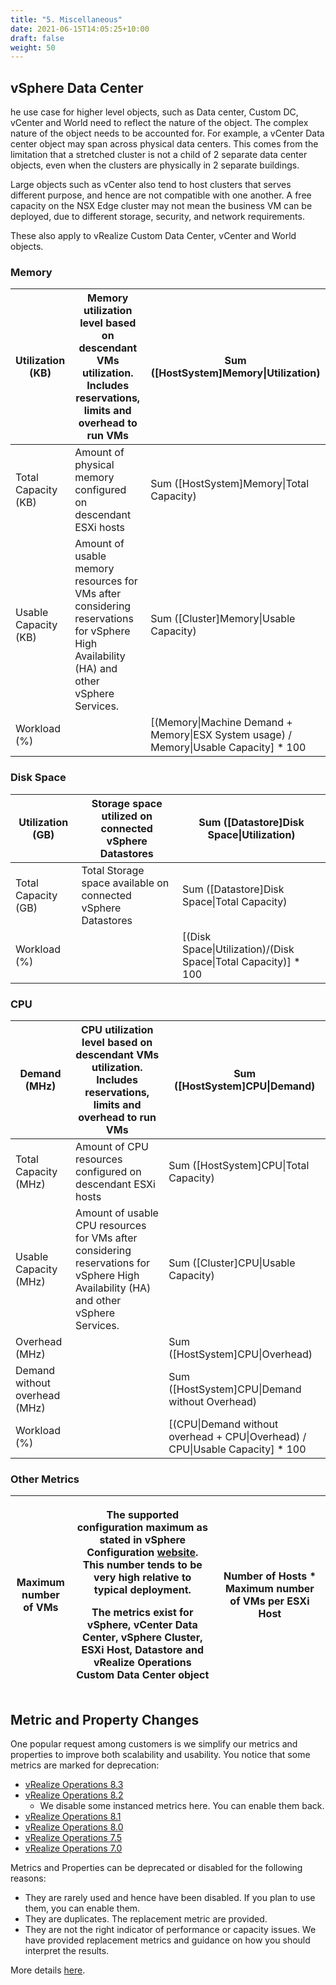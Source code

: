 ```yaml
---
title: "5. Miscellaneous"
date: 2021-06-15T14:05:25+10:00
draft: false
weight: 50
---
```


## vSphere Data Center

he use case for higher level objects, such as Data center, Custom DC, vCenter and World need to reflect the nature of the object. The complex nature of the object needs to be accounted for. For example, a vCenter Data center object may span across physical data centers. This comes from the limitation that a stretched cluster is not a child of 2 separate data center objects, even when the clusters are physically in 2 separate buildings.

Large objects such as vCenter also tend to host clusters that serves different purpose, and hence are not compatible with one another. A free capacity on the NSX Edge cluster may not mean the business VM can be deployed, due to different storage, security, and network requirements.

These also apply to vRealize Custom Data Center, vCenter and World objects.

### Memory 

| Utilization (KB)     | Memory utilization level based on descendant VMs utilization. Includes reservations, limits and overhead to run VMs                     | Sum (\[HostSystem\]Memory\|Utilization)                                                  |
|----------------------|-----------------------------------------------------------------------------------------------------------------------------------------|------------------------------------------------------------------------------------------|
| Total Capacity (KB)  | Amount of physical memory configured on descendant ESXi hosts                                                                           | Sum (\[HostSystem\]Memory\|Total Capacity)                                               |
| Usable Capacity (KB) | Amount of usable memory resources for VMs after considering reservations for vSphere High Availability (HA) and other vSphere Services. | Sum (\[Cluster\]Memory\|Usable Capacity)                                                 |
| Workload (%)         |                                                                                                                                         | \[(Memory\|Machine Demand + Memory\|ESX System usage) / Memory\|Usable Capacity\] \* 100 |

### Disk Space

| Utilization (GB)    | Storage space utilized on connected vSphere Datastores        | Sum (\[Datastore\]Disk Space\|Utilization)                        |
|---------------------|---------------------------------------------------------------|-------------------------------------------------------------------|
| Total Capacity (GB) | Total Storage space available on connected vSphere Datastores | Sum (\[Datastore\]Disk Space\|Total Capacity)                     |
| Workload (%)        |                                                               | \[(Disk Space\|Utilization)/(Disk Space\|Total Capacity)\] \* 100 |

### CPU

| Demand (MHz)                  | CPU utilization level based on descendant VMs utilization. Includes reservations, limits and overhead to run VMs                     | Sum (\[HostSystem\]CPU\|Demand)                                                  |
|-------------------------------|--------------------------------------------------------------------------------------------------------------------------------------|----------------------------------------------------------------------------------|
| Total Capacity (MHz)          | Amount of CPU resources configured on descendant ESXi hosts                                                                          | Sum (\[HostSystem\]CPU\|Total Capacity)                                          |
| Usable Capacity (MHz)         | Amount of usable CPU resources for VMs after considering reservations for vSphere High Availability (HA) and other vSphere Services. | Sum (\[Cluster\]CPU\|Usable Capacity)                                            |
| Overhead (MHz)                |                                                                                                                                      | Sum (\[HostSystem\]CPU\|Overhead)                                                |
| Demand without overhead (MHz) |                                                                                                                                      | Sum (\[HostSystem\]CPU\|Demand without Overhead)                                 |
| Workload (%)                  |                                                                                                                                      | \[(CPU\|Demand without overhead + CPU\|Overhead) / CPU\|Usable Capacity\] \* 100 |

### Other Metrics

<table><colgroup><col style="width: 19%" /><col style="width: 45%" /><col style="width: 35%" /></colgroup><thead><tr class="header"><th>Maximum number of VMs</th><th><p>The supported configuration maximum as stated in vSphere Configuration <a href="https://configmax.vmware.com/home">website</a>. This number tends to be very high relative to typical deployment.</p><p>The metrics exist for vSphere, vCenter Data Center, vSphere Cluster, ESXi Host, Datastore and vRealize Operations Custom Data Center object</p></th><th>Number of Hosts * Maximum number of VMs per ESXi Host</th></tr></thead><tbody></tbody></table>

## Metric and Property Changes

One popular request among customers is we simplify our metrics and properties to improve both scalability and usability. You notice that some metrics are marked for deprecation:

- [vRealize Operations 8.3](https://kb.vmware.com/s/article/82345)
- [vRealize Operations 8.2](https://kb.vmware.com/s/article/80895)
  - We disable some instanced metrics here. You can enable them back.
- [vRealize Operations 8.1](https://kb.vmware.com/s/article/78493)
- [vRealize Operations 8.0](https://kb.vmware.com/s/article/74950)
- [vRealize Operations 7.5](https://kb.vmware.com/s/article/67734)
- [vRealize Operations 7.0](https://kb.vmware.com/s/article/58843)

Metrics and Properties can be deprecated or disabled for the following reasons:
- They are rarely used and hence have been disabled. If you plan to use them, you can enable them.
- They are duplicates. The replacement metric are provided.
- They are not the right indicator of performance or capacity issues. We have provided replacement metrics and guidance on how you should interpret the results.

More details [here](http://partnerweb.vmware.com/programs/vrops/DeprecatedContent.html).
